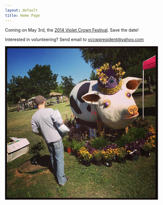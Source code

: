 ```yaml
---
layout: default
title: Home Page
---
```


Coming on May 3rd, the [2014 Violet Crown Festival](vcf.html).  Save the date!

Interested in volunteering?  Send email to <vccwpresident@yahoo.com>

<a href="vcf.html"><img src="img/vccw_domino_native.jpg" class="img-responsive well"></a>
